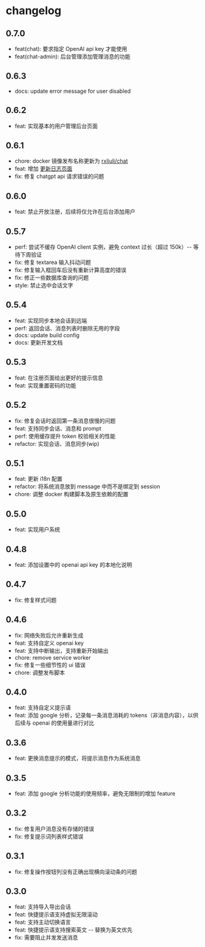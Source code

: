 # changelog

## 0.7.0

- feat(chat): 要求指定 OpenAI api key 才能使用
- feat(chat-admin): 后台管理添加管理消息的功能

## 0.6.3

- docs: update error message for user disabled

## 0.6.2

- feat: 实现基本的用户管理后台页面

## 0.6.1

- chore: docker 镜像发布名称更新为 [rxliuli/chat](https://hub.docker.com/r/rxliuli/chat)
- feat: 增加 [更新日志页面](http://chat.ai-assist.moe/#/setting/changelog)
- fix: 修复 chatgpt api 请求错误的问题

## 0.6.0

- feat: 禁止开放注册，后续将仅允许在后台添加用户

## 0.5.7

- perf: 尝试不缓存 OpenAI client 实例，避免 context 过长（超过 150k）-- 等待下周验证
- fix: 修复 textarea 输入抖动问题
- fix: 修复输入框回车后没有重新计算高度的错误
- fix: 修正一些数据库查询的问题
- style: 禁止选中会话文字

## 0.5.4

- feat: 实现同步本地会话到远端
- perf: 返回会话、消息列表时删除无用的字段
- docs: update build config
- docs: 更新开发文档

## 0.5.3

- feat: 在注册页面给出更好的提示信息
- feat: 实现重置密码的功能

## 0.5.2

- fix: 修复会话时返回第一条消息很慢的问题
- feat: 支持同步会话、消息和 prompt
- perf: 使用缓存提升 token 校验相关的性能
- refactor: 实现会话、消息同步(wip)

## 0.5.1

- feat: 更新 i18n 配置
- refactor: 将系统消息放到 message 中而不是绑定到 session
- chore: 调整 docker 构建脚本及原生依赖的配置

## 0.5.0

- feat: 实现用户系统

## 0.4.8

- feat: 添加设置中的 openai api key 的本地化说明

## 0.4.7

- fix: 修复样式问题

## 0.4.6

- fix: 网络失败后允许重新生成
- feat: 支持自定义 openai key
- feat: 支持中断输出，支持重新开始输出
- chore: remove service worker
- fix: 修复一些细节性的 ui 错误
- chore: 调整发布脚本

## 0.4.0

- feat: 支持自定义提示语
- feat: 添加 google 分析，记录每一条消息消耗的 tokens（非消息内容），以供后续与 openai 的使用量进行对比

## 0.3.6

- feat: 更换消息提示的模式，将提示消息作为系统消息

## 0.3.5

- feat: 添加 google 分析功能的使用频率，避免无限制的增加 feature

## 0.3.2

- fix: 修复用户消息没有存储的错误
- fix: 修复提示词列表样式错误

## 0.3.1

- fix: 修复操作按钮列没有正确出现横向滚动条的问题

## 0.3.0

- feat: 支持导入导出会话
- feat: 快捷提示语支持虚拟无限滚动
- feat: 支持主动切换语言
- feat: 快捷提示语支持搜索英文 -- 替换为英文优先
- fix: 需要阻止并发发送消息
